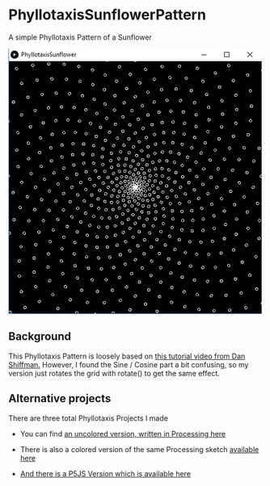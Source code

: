 # PhyllotaxisSunflowerPattern

A simple Phyllotaxis Pattern of a Sunflower

![alt text](https://github.com/johnnyawesome/PhyllotaxisSunflowerPattern/blob/master/PhyllotaxisSunflower.jpg)

## Background
This Phyllotaxis Pattern is loosely based on [this tutorial video from Dan Shiffman.](https://www.youtube.com/watch?v=KWoJgHFYWxY)
However, I found the Sine / Cosine part a bit confusing, so my version just rotates the grid with rotate() to get the same effect.

## Alternative projects
There are three total Phyllotaxis Projects I made

- You can find [an uncolored version, written in Processing here](https://github.com/johnnyawesome/PhyllotaxisSunflowerPattern)  

- There is also a colored version of the same Processing sketch [available here](https://github.com/johnnyawesome/PhyllotaxisSunflowerColored)

- [And there is a P5JS Version which is available here](https://github.com/johnnyawesome/phyllotaxisP5JS)
